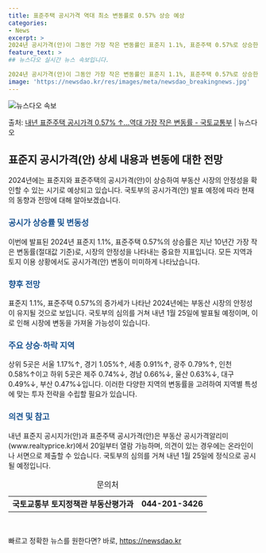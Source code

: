 ```yaml
---
title: 표준주택 공시가격 역대 최소 변동률로 0.57% 상승 예상
categories:
- News
excerpt: >
2024년 공시가격(안)이 그동안 가장 작은 변동률인 표준지 1.1%, 표준주택 0.57%로 상승한다. 이번…
feature_text: >
## 뉴스다오 실시간 뉴스 속보입니다.

2024년 공시가격(안)이 그동안 가장 작은 변동률인 표준지 1.1%, 표준주택 0.57%로 상승한다. 이번…
image: 'https://newsdao.kr/res/images/meta/newsdao_breakingnews.jpg'
---
```


![뉴스다오 속보](https://newsdao.kr/res/images/meta/newsdao_breakingnews.jpg)

<p>출처: <a href="https://newsdao.kr/2840" rel="dofollow">내년 표준주택 공시가격 0.57% ↑…역대 가장 작은 변동률 - 국토교통부</a> | 뉴스다오</p>

<h2 data-ke-size="size26">표준지 공시가격(안) 상세 내용과 변동에 대한 전망</h2>
<p data-ke-size="size16">2024년에는 표준지와 표준주택의 공시가격(안)이 상승하여 부동산 시장의 안정성을 확인할 수 있는 시기로 예상되고 있습니다. 국토부의 공시가격(안) 발표 예정에 따라 현재의 동향과 전망에 대해 알아보겠습니다.</p>

<h3><b><span style="color: #1a5490;">공시가 상승률 및 변동성</span></b></h3>
<p data-ke-size="size16">이번에 발표된 2024년 표준지 1.1%, 표준주택 0.57%의 상승률은 지난 10년간 가장 작은 변동률(절대값 기준)로, 시장의 안정성을 나타내는 중요한 지표입니다. 모든 지역과 토지 이용 상황에서도 공시가격(안) 변동이 미미하게 나타났습니다.</p>

<h3><b><span style="color: #1a5490;">향후 전망</span></b></h3>
<p data-ke-size="size16">표준지 1.1%, 표준주택 0.57%의 증가세가 나타난 2024년에는 부동산 시장의 안정성이 유지될 것으로 보입니다. 국토부의 심의를 거쳐 내년 1월 25일에 발표될 예정이며, 이로 인해 시장에 변동을 가져올 가능성이 있습니다. </p>

<h3><b><span style="color: #1a5490;">주요 상승·하락 지역</span></b></h3>
<p data-ke-size="size16">상위 5곳은 서울 1.17%↑, 경기 1.05%↑, 세종 0.91%↑, 광주 0.79%↑, 인천 0.58%↑이고 하위 5곳은 제주 0.74%↓, 경남 0.66%↓, 울산 0.63%↓, 대구 0.49%↓, 부산 0.47%↓입니다. 이러한 다양한 지역의 변동률을 고려하여 지역별 특성에 맞는 투자 전략을 수립할 필요가 있습니다.</p>

<h3><b><span style="color: #1a5490;">의견 및 참고</span></b></h3>
<p data-ke-size="size16">내년 표준지 공시지가(안)과 표준주택 공시가격(안)은 부동산 공시가격알리미(www.realtyprice.kr)에서 20일부터 열람 가능하며, 의견이 있는 경우에는 온라인이나 서면으로 제출할 수 있습니다. 국토부의 심의를 거쳐 내년 1월 25일에 정식으로 공시될 예정입니다.</p>

<table>
    <caption>문의처</caption>
    <tr>
        <td style="text-align: center; height: 17px;"><b>국토교통부 토지정책관 부동산평가과</b></td>
        <td style="text-align: center; height: 17px;"><b>044-201-3426</b></td>
    </tr>
</table>
<p data-ke-size="size16">&nbsp;</p> 

빠르고 정확한 뉴스를 원한다면? 바로, <a href="https://newsdao.kr" rel="dofollow">https://newsdao.kr</a>


    

